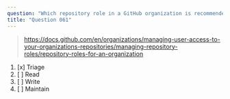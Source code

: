 ```yaml
---
question: "Which repository role in a GitHub organization is recommended for contributors who need to proactively manage issues and pull requests without having write access?"
title: "Question 061"
---
```


> https://docs.github.com/en/organizations/managing-user-access-to-your-organizations-repositories/managing-repository-roles/repository-roles-for-an-organization
1. [x] Triage
1. [ ] Read
1. [ ] Write
1. [ ] Maintain
